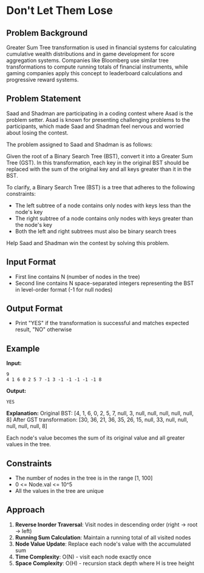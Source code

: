 # Don't Let Them Lose

## Problem Background
Greater Sum Tree transformation is used in financial systems for calculating cumulative wealth distributions and in game development for score aggregation systems. Companies like Bloomberg use similar tree transformations to compute running totals of financial instruments, while gaming companies apply this concept to leaderboard calculations and progressive reward systems.

## Problem Statement
Saad and Shadman are participating in a coding contest where Asad is the problem setter. Asad is known for presenting challenging problems to the participants, which made Saad and Shadman feel nervous and worried about losing the contest.

The problem assigned to Saad and Shadman is as follows:

Given the root of a Binary Search Tree (BST), convert it into a Greater Sum Tree (GST). In this transformation, each key in the original BST should be replaced with the sum of the original key and all keys greater than it in the BST.

To clarify, a Binary Search Tree (BST) is a tree that adheres to the following constraints:
- The left subtree of a node contains only nodes with keys less than the node's key
- The right subtree of a node contains only nodes with keys greater than the node's key  
- Both the left and right subtrees must also be binary search trees

Help Saad and Shadman win the contest by solving this problem.

## Input Format
* First line contains N (number of nodes in the tree)
* Second line contains N space-separated integers representing the BST in level-order format (-1 for null nodes)

## Output Format
* Print "YES" if the transformation is successful and matches expected result, "NO" otherwise

## Example
**Input:**
```
9
4 1 6 0 2 5 7 -1 3 -1 -1 -1 -1 -1 8
```

**Output:**
```
YES
```

**Explanation:**
Original BST: [4, 1, 6, 0, 2, 5, 7, null, 3, null, null, null, null, null, 8]
After GST transformation: [30, 36, 21, 36, 35, 26, 15, null, 33, null, null, null, null, null, 8]

Each node's value becomes the sum of its original value and all greater values in the tree.

## Constraints
* The number of nodes in the tree is in the range [1, 100]
* 0 <= Node.val <= 10^5
* All the values in the tree are unique

## Approach
1. **Reverse Inorder Traversal**: Visit nodes in descending order (right → root → left)
2. **Running Sum Calculation**: Maintain a running total of all visited nodes
3. **Node Value Update**: Replace each node's value with the accumulated sum
4. **Time Complexity**: O(N) - visit each node exactly once
5. **Space Complexity**: O(H) - recursion stack depth where H is tree height